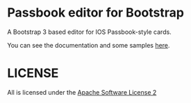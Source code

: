 Passbook editor for Bootstrap
=============================

A Bootstrap 3 based editor for IOS Passbook-style cards.

You can see the documentation and some samples
[here](http://rawgithub.com/usrz/bootstrap-passbook/master/passbook.html).

LICENSE
=======

All is licensed under the [Apache Software License 2](LICENSE.md)

